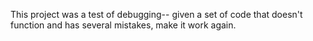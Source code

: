 This project was a test of debugging-- given a set of code that doesn't function and has several mistakes, make it work again.